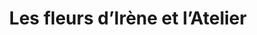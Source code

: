 ---
title: "Les fleurs d’Irène et l’Atelier"
url: /soucieu-en-jarrest/les-fleurs-direne-et-latelier/
shop: fleuriste
---